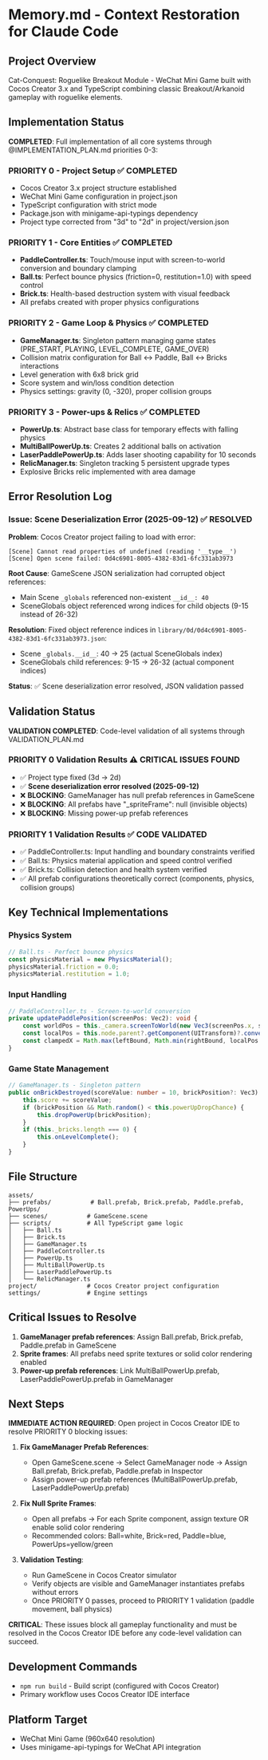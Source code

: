 # Memory.md - Context Restoration for Claude Code

## Project Overview
Cat-Conquest: Roguelike Breakout Module - WeChat Mini Game built with Cocos Creator 3.x and TypeScript combining classic Breakout/Arkanoid gameplay with roguelike elements.

## Implementation Status
**COMPLETED**: Full implementation of all core systems through @IMPLEMENTATION_PLAN.md priorities 0-3:

### PRIORITY 0 - Project Setup ✅ COMPLETED
- Cocos Creator 3.x project structure established
- WeChat Mini Game configuration in project.json
- TypeScript configuration with strict mode
- Package.json with minigame-api-typings dependency
- Project type corrected from "3d" to "2d" in project/version.json

### PRIORITY 1 - Core Entities ✅ COMPLETED
- **PaddleController.ts**: Touch/mouse input with screen-to-world conversion and boundary clamping
- **Ball.ts**: Perfect bounce physics (friction=0, restitution=1.0) with speed control
- **Brick.ts**: Health-based destruction system with visual feedback
- All prefabs created with proper physics configurations

### PRIORITY 2 - Game Loop & Physics ✅ COMPLETED  
- **GameManager.ts**: Singleton pattern managing game states (PRE_START, PLAYING, LEVEL_COMPLETE, GAME_OVER)
- Collision matrix configuration for Ball ↔ Paddle, Ball ↔ Bricks interactions
- Level generation with 6x8 brick grid
- Score system and win/loss condition detection
- Physics settings: gravity (0, -320), proper collision groups

### PRIORITY 3 - Power-ups & Relics ✅ COMPLETED
- **PowerUp.ts**: Abstract base class for temporary effects with falling physics
- **MultiBallPowerUp.ts**: Creates 2 additional balls on activation  
- **LaserPaddlePowerUp.ts**: Adds laser shooting capability for 10 seconds
- **RelicManager.ts**: Singleton tracking 5 persistent upgrade types
- Explosive Bricks relic implemented with area damage

## Error Resolution Log

### Issue: Scene Deserialization Error (2025-09-12) ✅ RESOLVED

**Problem**: Cocos Creator project failing to load with error:
```
[Scene] Cannot read properties of undefined (reading '__type__')
[Scene] Open scene failed: 0d4c6901-8005-4382-83d1-6fc331ab3973
```

**Root Cause**: GameScene JSON serialization had corrupted object references:
- Main Scene `_globals` referenced non-existent `__id__: 40` 
- SceneGlobals object referenced wrong indices for child objects (9-15 instead of 26-32)

**Resolution**: Fixed object reference indices in `library/0d/0d4c6901-8005-4382-83d1-6fc331ab3973.json`:
- Scene `_globals.__id__`: 40 → 25 (actual SceneGlobals index)
- SceneGlobals child references: 9-15 → 26-32 (actual component indices)

**Status**: ✅ Scene deserialization error resolved, JSON validation passed

## Validation Status
**VALIDATION COMPLETED**: Code-level validation of all systems through VALIDATION_PLAN.md

### PRIORITY 0 Validation Results ⚠️ CRITICAL ISSUES FOUND
- ✅ Project type fixed (3d → 2d)
- ✅ **Scene deserialization error resolved (2025-09-12)**
- ❌ **BLOCKING**: GameManager has null prefab references in GameScene
- ❌ **BLOCKING**: All prefabs have "_spriteFrame": null (invisible objects)
- ❌ **BLOCKING**: Missing power-up prefab references

### PRIORITY 1 Validation Results ✅ CODE VALIDATED
- ✅ PaddleController.ts: Input handling and boundary constraints verified
- ✅ Ball.ts: Physics material application and speed control verified  
- ✅ Brick.ts: Collision detection and health system verified
- ✅ All prefab configurations theoretically correct (components, physics, collision groups)

## Key Technical Implementations

### Physics System
```typescript
// Ball.ts - Perfect bounce physics
const physicsMaterial = new PhysicsMaterial();
physicsMaterial.friction = 0.0;
physicsMaterial.restitution = 1.0;
```

### Input Handling
```typescript
// PaddleController.ts - Screen-to-world conversion
private updatePaddlePosition(screenPos: Vec2): void {
    const worldPos = this._camera.screenToWorld(new Vec3(screenPos.x, screenPos.y, 0));
    const localPos = this.node.parent?.getComponent(UITransform)?.convertToNodeSpaceAR(worldPos);
    const clampedX = Math.max(leftBound, Math.min(rightBound, localPos.x));
}
```

### Game State Management
```typescript
// GameManager.ts - Singleton pattern
public onBrickDestroyed(scoreValue: number = 10, brickPosition?: Vec3): void {
    this.score += scoreValue;
    if (brickPosition && Math.random() < this.powerUpDropChance) {
        this.dropPowerUp(brickPosition);
    }
    if (this._bricks.length === 0) {
        this.onLevelComplete();
    }
}
```

## File Structure
```
assets/
├── prefabs/           # Ball.prefab, Brick.prefab, Paddle.prefab, PowerUps/
├── scenes/           # GameScene.scene  
├── scripts/          # All TypeScript game logic
│   ├── Ball.ts
│   ├── Brick.ts
│   ├── GameManager.ts
│   ├── PaddleController.ts
│   ├── PowerUp.ts
│   ├── MultiBallPowerUp.ts
│   ├── LaserPaddlePowerUp.ts
│   └── RelicManager.ts
project/              # Cocos Creator project configuration
settings/             # Engine settings
```

## Critical Issues to Resolve
1. **GameManager prefab references**: Assign Ball.prefab, Brick.prefab, Paddle.prefab in GameScene
2. **Sprite frames**: All prefabs need sprite textures or solid color rendering enabled
3. **Power-up prefab references**: Link MultiBallPowerUp.prefab, LaserPaddlePowerUp.prefab in GameManager

## Next Steps
**IMMEDIATE ACTION REQUIRED**: Open project in Cocos Creator IDE to resolve PRIORITY 0 blocking issues:

1. **Fix GameManager Prefab References**: 
   - Open GameScene.scene → Select GameManager node → Assign Ball.prefab, Brick.prefab, Paddle.prefab in Inspector
   - Assign power-up prefab references (MultiBallPowerUp.prefab, LaserPaddlePowerUp.prefab)

2. **Fix Null Sprite Frames**: 
   - Open all prefabs → For each Sprite component, assign texture OR enable solid color rendering
   - Recommended colors: Ball=white, Brick=red, Paddle=blue, PowerUps=yellow/green

3. **Validation Testing**:
   - Run GameScene in Cocos Creator simulator  
   - Verify objects are visible and GameManager instantiates prefabs without errors
   - Once PRIORITY 0 passes, proceed to PRIORITY 1 validation (paddle movement, ball physics)

**CRITICAL**: These issues block all gameplay functionality and must be resolved in the Cocos Creator IDE before any code-level validation can succeed.

## Development Commands
- `npm run build` - Build script (configured with Cocos Creator)
- Primary workflow uses Cocos Creator IDE interface

## Platform Target
- WeChat Mini Game (960x640 resolution)
- Uses minigame-api-typings for WeChat API integration